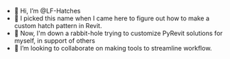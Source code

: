 - 👋 Hi, I’m @LF-Hatches 
- 👀 I picked this name when I came here to figure out how to make a custom hatch pattern in Revit.
- 🌱 Now, I'm down a rabbit-hole trying to customize PyRevit solutions for myself, in support of others
- 💞️ I’m looking to collaborate on making tools to streamline workflow.

<!---
LF-Hatches/LF-Hatches is a ✨ special ✨ repository because its `README.md` (this file) appears on your GitHub profile.
You can click the Preview link to take a look at your changes.
--->
